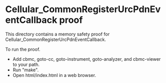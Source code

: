 # Cellular_CommonRegisterUrcPdnEventCallback proof

This directory contains a memory safety proof for
Cellular_CommonRegisterUrcPdnEventCallback.

To run the proof.

- Add cbmc, goto-cc, goto-instrument, goto-analyzer, and cbmc-viewer to your
  path.
- Run "make".
- Open html/index.html in a web browser.
